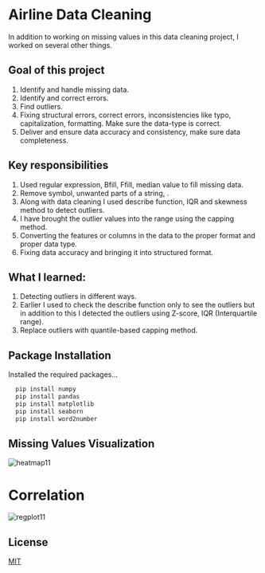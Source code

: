 
# Airline Data Cleaning

In addition to working on missing values ​​in this data cleaning project, I worked on several other things. 

## Goal of this project
1. Identify and handle missing data.
2. Identify and correct errors.
3. Find outliers.
4. Fixing structural errors, correct errors, inconsistencies like typo, capitalization, formatting. Make sure the data-type is correct.
5. Deliver and ensure data accuracy and consistency, make sure data completeness.


## Key responsibilities

1. Used regular expression, Bfill, Ffill, median value to fill missing data. 
2. Remove symbol, unwanted parts of a string, .
2. Along with data cleaning I used describe function, IQR and skewness method to detect outliers.
3. I have brought the outlier values into the range using the capping method.
4. Converting the features or columns in the data to the proper format and proper data type.
5. Fixing data accuracy and bringing it into structured format.


## What I learned:
1. Detecting outliers in different ways.
2. Earlier I used to check the describe function only to see the outliers but in addition to this I detected the outliers using Z-score, IQR (Interquartile range).
3. Replace outliers with quantile-based capping method. 

## Package Installation 

Installed the required packages... 

```bash
  pip install numpy
  pip install pandas
  pip install matplotlib
  pip install seaborn
  pip install word2number
```

## Missing Values Visualization
![heatmap11](https://user-images.githubusercontent.com/101876451/224700916-1748bb2d-13a3-4cc7-b389-95812d7a0290.png)

# Correlation
![regplot11](https://user-images.githubusercontent.com/101876451/224704453-68f88042-b6ca-4e6d-90ab-8344e98c3e7e.png)



## License

[MIT](https://choosealicense.com/licenses/mit/)

